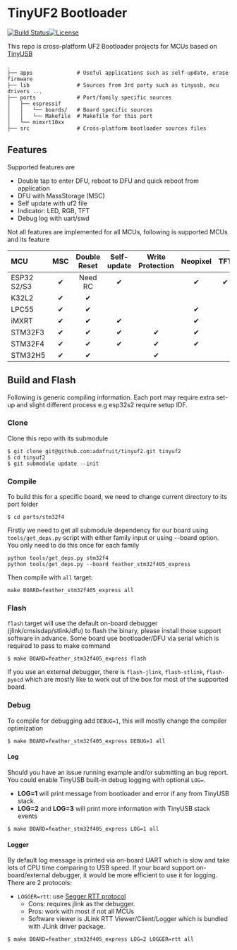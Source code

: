 # TinyUF2 Bootloader

[![Build Status](https://github.com/adafruit/tinyuf2/workflows/Build/badge.svg)](https://github.com/adafruit/tinyuf2/actions)[![License](https://img.shields.io/badge/license-MIT-brightgreen.svg)](https://opensource.org/licenses/MIT)

This repo is cross-platform UF2 Bootloader projects for MCUs based on [TinyUSB](https://github.com/hathach/tinyusb)

```
.
├── apps              # Useful applications such as self-update, erase firmware
├── lib               # Sources from 3rd party such as tinyusb, mcu drivers ...
├── ports             # Port/family specific sources
│   ├── espressif
│   │   └── boards/   # Board specific sources
│   │   └── Makefile  # Makefile for this port
│   └── mimxrt10xx
├── src               # Cross-platform bootloader sources files
```

## Features

Supported features are

- Double tap to enter DFU, reboot to DFU and quick reboot from application
- DFU with MassStorage (MSC)
- Self update with uf2 file
- Indicator: LED, RGB, TFT
- Debug log with uart/swd

Not all features are implemented for all MCUs, following is supported MCUs and its feature

| MCU         | MSC  | Double Reset | Self-update | Write Protection | Neopixel | TFT  |
|:------------| :--: | :----------: |:-----------:| :--------------: |:--------:| :--: |
| ESP32 S2/S3 |  ✔   |   Need RC    |      ✔      |                  |    ✔     |  ✔   |
| K32L2       |  ✔   |      ✔       |             |                  |          |      |
| LPC55       |  ✔   |      ✔       |             |                  |    ✔     |      |
| iMXRT       |  ✔   |      ✔       |      ✔      |                  |    ✔     |      |
| STM32F3     |  ✔   |      ✔       |      ✔      |        ✔         |    ✔     |      |
| STM32F4     |  ✔   |      ✔       |      ✔      |        ✔         |    ✔     |      |
| STM32H5     |  ✔   |      ✔       |             |        ✔         |          |      |

## Build and Flash

Following is generic compiling information. Each port may require extra set-up and slight different process e.g esp32s2 require setup IDF.

### Clone

Clone this repo with its submodule

```
$ git clone git@github.com:adafruit/tinyuf2.git tinyuf2
$ cd tinyuf2
$ git submodule update --init
```

### Compile

To build this for a specific board, we need to change current directory to its port folder

```
$ cd ports/stm32f4
```

Firstly we need to get all submodule dependency for our board using `tools/get_deps.py` script with either family input or using --board option. You only need to do this once for each family

```
python tools/get_deps.py stm32f4
python tools/get_deps.py --board feather_stm32f405_express
```

Then compile with `all` target:

```
make BOARD=feather_stm32f405_express all
```

### Flash

`flash` target will use the default on-board debugger (jlink/cmsisdap/stlink/dfu) to flash the binary, please install those support software in advance. Some board use bootloader/DFU via serial which is required to pass to make command

```
$ make BOARD=feather_stm32f405_express flash
```

If you use an external debugger, there is `flash-jlink`, `flash-stlink`, `flash-pyocd` which are mostly like to work out of the box for most of the supported board.

### Debug

To compile for debugging add `DEBUG=1`, this will mostly change the compiler optimization

```
$ make BOARD=feather_stm32f405_express DEBUG=1 all
```

#### Log

Should you have an issue running example and/or submitting an bug report. You could enable TinyUSB built-in debug logging with optional `LOG=`.
- **LOG=1** will print message from bootloader and error if any from TinyUSB stack.
- **LOG=2** and **LOG=3** will print more information with TinyUSB stack events

```
$ make BOARD=feather_stm32f405_express LOG=1 all
```

#### Logger

By default log message is printed via on-board UART which is slow and take lots of CPU time comparing to USB speed. If your board support on-board/external debugger, it would be more efficient to use it for logging. There are 2 protocols:

- `LOGGER=rtt`: use [Segger RTT protocol](https://www.segger.com/products/debug-probes/j-link/technology/about-real-time-transfer/)
  - Cons: requires jlink as the debugger.
  - Pros: work with most if not all MCUs
  - Software viewer is JLink RTT Viewer/Client/Logger which is bundled with JLink driver package.

```
$ make BOARD=feather_stm32f405_express LOG=2 LOGGER=rtt all
```
